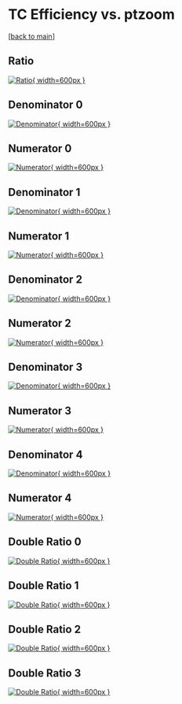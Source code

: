 # TC Efficiency vs. ptzoom

[[back to main](./)]



## Ratio

[![Ratio](../mtv/var/TC_loweta_321_1_eff_ptzoom.png){ width=600px }](../mtv/var/TC_loweta_321_1_eff_ptzoom.pdf)

## Denominator 0

[![Denominator](../mtv/den/TC_loweta_321_1_eff_ptzoom_den0.png){ width=600px }](../mtv/den/TC_loweta_321_1_eff_ptzoom_den0.pdf)

## Numerator 0

[![Numerator](../mtv/num/TC_loweta_321_1_eff_ptzoom_num0.png){ width=600px }](../mtv/num/TC_loweta_321_1_eff_ptzoom_num0.pdf)

## Denominator 1

[![Denominator](../mtv/den/TC_loweta_321_1_eff_ptzoom_den1.png){ width=600px }](../mtv/den/TC_loweta_321_1_eff_ptzoom_den1.pdf)

## Numerator 1

[![Numerator](../mtv/num/TC_loweta_321_1_eff_ptzoom_num1.png){ width=600px }](../mtv/num/TC_loweta_321_1_eff_ptzoom_num1.pdf)

## Denominator 2

[![Denominator](../mtv/den/TC_loweta_321_1_eff_ptzoom_den2.png){ width=600px }](../mtv/den/TC_loweta_321_1_eff_ptzoom_den2.pdf)

## Numerator 2

[![Numerator](../mtv/num/TC_loweta_321_1_eff_ptzoom_num2.png){ width=600px }](../mtv/num/TC_loweta_321_1_eff_ptzoom_num2.pdf)

## Denominator 3

[![Denominator](../mtv/den/TC_loweta_321_1_eff_ptzoom_den3.png){ width=600px }](../mtv/den/TC_loweta_321_1_eff_ptzoom_den3.pdf)

## Numerator 3

[![Numerator](../mtv/num/TC_loweta_321_1_eff_ptzoom_num3.png){ width=600px }](../mtv/num/TC_loweta_321_1_eff_ptzoom_num3.pdf)

## Denominator 4

[![Denominator](../mtv/den/TC_loweta_321_1_eff_ptzoom_den4.png){ width=600px }](../mtv/den/TC_loweta_321_1_eff_ptzoom_den4.pdf)

## Numerator 4

[![Numerator](../mtv/num/TC_loweta_321_1_eff_ptzoom_num4.png){ width=600px }](../mtv/num/TC_loweta_321_1_eff_ptzoom_num4.pdf)

## Double Ratio 0

[![Double Ratio](../mtv/ratio/TC_loweta_321_1_eff_ptzoom_ratio0.png){ width=600px }](../mtv/ratio/TC_loweta_321_1_eff_ptzoom_ratio0.pdf)

## Double Ratio 1

[![Double Ratio](../mtv/ratio/TC_loweta_321_1_eff_ptzoom_ratio1.png){ width=600px }](../mtv/ratio/TC_loweta_321_1_eff_ptzoom_ratio1.pdf)

## Double Ratio 2

[![Double Ratio](../mtv/ratio/TC_loweta_321_1_eff_ptzoom_ratio2.png){ width=600px }](../mtv/ratio/TC_loweta_321_1_eff_ptzoom_ratio2.pdf)

## Double Ratio 3

[![Double Ratio](../mtv/ratio/TC_loweta_321_1_eff_ptzoom_ratio3.png){ width=600px }](../mtv/ratio/TC_loweta_321_1_eff_ptzoom_ratio3.pdf)

